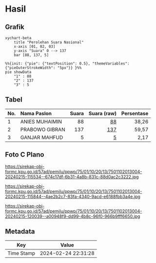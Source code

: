 # Hasil

## Grafik

```mermaid
xychart-beta
    title "Perolehan Suara Nasional"
    x-axis [01, 02, 03]
    y-axis "Suara" 0 --> 137
    bar [88, 137, 5]
```

```mermaid
%%{init: {"pie": {"textPosition": 0.5}, "themeVariables": {"pieOuterStrokeWidth": "5px"}} }%%
pie showData
    "1" : 88
    "2" : 137
    "3" : 5
```

## Tabel

| No. | Nama Paslon    | Suara | Suara (raw) | Persentase |
|:--- |:-------------- | -----:| -----------:| ----------:|
| 1   | ANIES MUHAIMIN | 88    | [88][p-1]   | 38,26      |
| 2   | PRABOWO GIBRAN | 137   | [137][p-2]  | 59,57      |
| 3   | GANJAR MAHFUD  | 5     | [5][p-3]    | 2,17       |


[p-1]: https://github.com/gigit-pemilu/pemilu-2024/blob/main/pilpres/hitung-suara/sub/75-gorontalo/sub/01-gorontalo/sub/10-telaga-biru/sub/2013-timuato/sub/004-tps/sub/paslon-1.txt
[p-2]: https://github.com/gigit-pemilu/pemilu-2024/blob/main/pilpres/hitung-suara/sub/75-gorontalo/sub/01-gorontalo/sub/10-telaga-biru/sub/2013-timuato/sub/004-tps/sub/paslon-2.txt
[p-3]: https://github.com/gigit-pemilu/pemilu-2024/blob/main/pilpres/hitung-suara/sub/75-gorontalo/sub/01-gorontalo/sub/10-telaga-biru/sub/2013-timuato/sub/004-tps/sub/paslon-3.txt

## Foto C Plano

https://sirekap-obj-formc.kpu.go.id/57ad/pemilu/ppwp/75/01/10/20/13/7501102013004-20240215-115534--674c17df-6b31-4a8b-831c-88d0ac2c3222.jpg

https://sirekap-obj-formc.kpu.go.id/57ad/pemilu/ppwp/75/01/10/20/13/7501102013004-20240215-115844--4ae2b2c7-83fa-4340-9acd-e6188fbb3a4e.jpg

https://sirekap-obj-formc.kpu.go.id/57ad/pemilu/ppwp/75/01/10/20/13/7501102013004-20240215-120039--a00948f9-dd99-4b8c-96f0-966b9fff6650.jpg


## Metadata

| Key        | Value               |
| ---------- | ------------------- |
| Time Stamp | 2024-02-24 22:31:28 |



